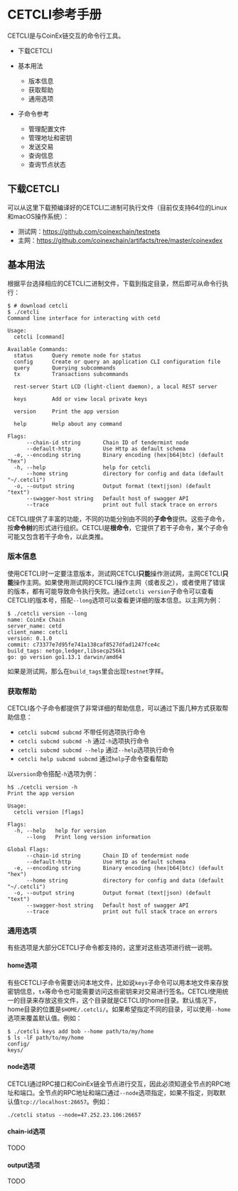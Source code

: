# CETCLI参考手册

CETCLI是与CoinEx链交互的命令行工具。



* 下载CETCLI
* 基本用法
  * 版本信息
  * 获取帮助
  * 通用选项

* 子命令参考
  * 管理配置文件
  * 管理地址和密钥
  * 发送交易
  * 查询信息
  * 查询节点状态

  

## 下载CETCLI

可以从这里下载预编译好的CETCLI二进制可执行文件（目前仅支持64位的Linux和macOS操作系统）：

* 测试网：https://github.com/coinexchain/testnets
* 主网：https://github.com/coinexchain/artifacts/tree/master/coinexdex



## 基本用法

根据平台选择相应的CETCLI二进制文件，下载到指定目录，然后即可从命令行执行：

```
$ # download cetcli
$ ./cetcli
Command line interface for interacting with cetd

Usage:
  cetcli [command]

Available Commands:
  status      Query remote node for status
  config      Create or query an application CLI configuration file
  query       Querying subcommands
  tx          Transactions subcommands
              
  rest-server Start LCD (light-client daemon), a local REST server
              
  keys        Add or view local private keys
              
  version     Print the app version
              
  help        Help about any command

Flags:
      --chain-id string       Chain ID of tendermint node
      --default-http          Use Http as default schema
  -e, --encoding string       Binary encoding (hex|b64|btc) (default "hex")
  -h, --help                  help for cetcli
      --home string           directory for config and data (default "~/.cetcli")
  -o, --output string         Output format (text|json) (default "text")
      --swagger-host string   Default host of swagger API
      --trace                 print out full stack trace on errors
```

CETCLI提供了丰富的功能，不同的功能分别由不同的**子命令**提供。这些子命令，按**命令树**的形式进行组织。CETCLI是**根命令**，它提供了若干子命令，某个子命令可能又包含若干子命令，以此类推。



### 版本信息

使用CETCLI时一定要注意版本，测试网CETCLI**只能**操作测试网，主网CETCLI**只能**操作主网。如果使用测试网的CETCLI操作主网（或者反之），或者使用了错误的版本，都有可能导致命令执行失败。通过`cetcli version`子命令可以查看CETCLI的版本号，搭配`--long`选项可以查看更详细的版本信息。以主网为例：

```
$ ./cetcli version --long
name: CoinEx Chain
server_name: cetd
client_name: cetcli
version: 0.1.0
commit: c73377e7d95fe741a138caf8527dfad1247fce4c
build_tags: netgo,ledger,libsecp256k1
go: go version go1.13.1 darwin/amd64
```

如果是测试网，那么在`build_tags`里会出现`testnet`字样。



### 获取帮助

CETCLI各个子命令都提供了非常详细的帮助信息，可以通过下面几种方式获取帮助信息：

* `cetcli subcmd subcmd` 不带任何选项执行命令
* `cetcli subcmd subcmd -h` 通过`-h`选项执行命令
* `cetcli subcmd subcmd --help` 通过`--help`选项执行命令
* `cetcli help subcmd subcmd` 通过`help`子命令查看帮助

以`version`命令搭配`-h`选项为例：

```
h$ ./cetcli version -h
Print the app version

Usage:
  cetcli version [flags]

Flags:
  -h, --help   help for version
      --long   Print long version information

Global Flags:
      --chain-id string       Chain ID of tendermint node
      --default-http          Use Http as default schema
  -e, --encoding string       Binary encoding (hex|b64|btc) (default "hex")
      --home string           directory for config and data (default "~/.cetcli")
  -o, --output string         Output format (text|json) (default "text")
      --swagger-host string   Default host of swagger API
      --trace                 print out full stack trace on errors
```



### 通用选项

有些选项是大部分CETCLI子命令都支持的，这里对这些选项进行统一说明。



#### home选项 

有些CETCLI子命令需要访问本地文件，比如说`keys`子命令可以用本地文件来存放密钥信息，`tx`等命令也可能需要访问这些密钥来对交易进行签名。CETCLI使用统一的目录来存放这些文件，这个目录就是CETCLI的home目录。默认情况下，home目录的位置是`$HOME/.cetcli/`。如果希望指定不同的目录，可以使用`--home`选项来覆盖默认值。例如：

```
$ ./cetcli keys add bob --home path/to/my/home
$ ls -lF path/to/my/home
config/
keys/
```



#### node选项

CETCLI通过RPC接口和CoinEx链全节点进行交互，因此必须知道全节点的RPC地址和端口。全节点的RPC地址和端口通过`--node`选项指定，如果不指定，则取默认值`tcp://localhost:26657`。例如：

```
./cetcli status --node=47.252.23.106:26657
```



#### chain-id选项

TODO



#### output选项

TODO

